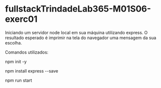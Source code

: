 # fullstackTrindadeLab365-M01S06-exerc01
Iniciando um servidor node local em sua máquina utilizando express.
O resultado esperado é imprimir na tela do navegador uma mensagem da sua escolha.

Comandos utilizados:

npm init -y 

npm install express --save

npm run start
